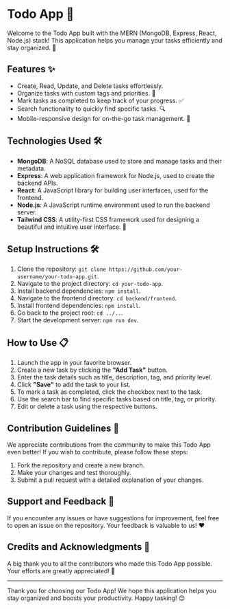 # Todo App 🚀

Welcome to the Todo App built with the MERN (MongoDB, Express, React, Node.js) stack! This application helps you manage your tasks efficiently and stay organized. 📝

## Features ✨

- Create, Read, Update, and Delete tasks effortlessly.
- Organize tasks with custom tags and priorities. 🔖
- Mark tasks as completed to keep track of your progress. ✅
- Search functionality to quickly find specific tasks. 🔍
- Mobile-responsive design for on-the-go task management. 📱

## Technologies Used 🛠️

- **MongoDB**: A NoSQL database used to store and manage tasks and their metadata.
- **Express**: A web application framework for Node.js, used to create the backend APIs.
- **React**: A JavaScript library for building user interfaces, used for the frontend.
- **Node.js**: A JavaScript runtime environment used to run the backend server.
- **Tailwind CSS**: A utility-first CSS framework used for designing a beautiful and intuitive user interface. 🎨

## Setup Instructions 🛠️

1. Clone the repository: `git clone https://github.com/your-username/your-todo-app.git`.
2. Navigate to the project directory: `cd your-todo-app`.
3. Install backend dependencies: `npm install`.
4. Navigate to the frontend directory: `cd backend/frontend`.
5. Install frontend dependencies: `npm install`.
6. Go back to the project root: `cd ../..`.
7. Start the development server: `npm run dev`.

## How to Use 📋

1. Launch the app in your favorite browser.
2. Create a new task by clicking the **"Add Task"** button.
3. Enter the task details such as title, description, tag, and priority level.
4. Click **"Save"** to add the task to your list.
5. To mark a task as completed, click the checkbox next to the task.
6. Use the search bar to find specific tasks based on title, tag, or priority.
7. Edit or delete a task using the respective buttons.

## Contribution Guidelines 🤝

We appreciate contributions from the community to make this Todo App even better! If you wish to contribute, please follow these steps:

1. Fork the repository and create a new branch.
2. Make your changes and test thoroughly.
3. Submit a pull request with a detailed explanation of your changes.

## Support and Feedback 💌

If you encounter any issues or have suggestions for improvement, feel free to open an issue on the repository. Your feedback is valuable to us! ❤️

## Credits and Acknowledgments 👏

A big thank you to all the contributors who made this Todo App possible. Your efforts are greatly appreciated! 🙌

---

Thank you for choosing our Todo App! We hope this application helps you stay organized and boosts your productivity. Happy tasking! 😊
